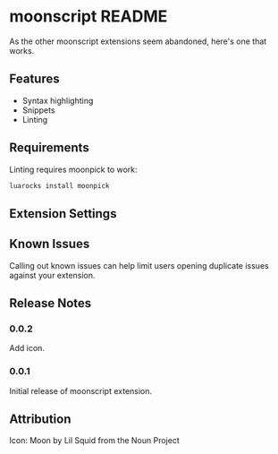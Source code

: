 # moonscript README

As the other moonscript extensions seem abandoned, here's one that works.

## Features

* Syntax highlighting
* Snippets
* Linting

## Requirements

Linting requires moonpick to work:
```bash
luarocks install moonpick
```


## Extension Settings

## Known Issues

Calling out known issues can help limit users opening duplicate issues against your extension.

## Release Notes

### 0.0.2

Add icon.

### 0.0.1

Initial release of moonscript extension.

## Attribution
Icon: Moon by Lil Squid from the Noun Project
